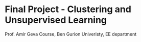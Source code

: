 # Final Project - Clustering and Unsupervised Learning 
Prof. Amir Geva Course, Ben Gurion Univeristy, EE department 

